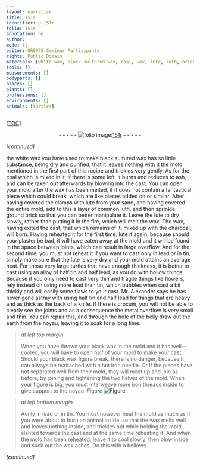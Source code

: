 ```yaml
---
layout: narrative
title: 151r
identifier: p-151r
folio: 151r
annotation: no
author:
mode: tl
editor: GR8975 Seminar Participants
rights: Public Domain
materials: [white wax, black sulfured wax, coal, wax, lute, luth, brick, charcoal, plaster, lead, tin, crocum, black wax, iron]
tools: []
measurements: []
bodyparts: []
places: []
plants: []
professions: []
environments: []
animals: [turtles]
---
```


<p><a href="{{ site.baseurl }}/diplomatic/">[TOC]</a></p><div class="folio" align="center">- - - - - <a href="http://gallica.bnf.fr/ark:/12148/btv1b10500001g/f307.image" target="_blank"><img src="https://cu-mkp.github.io/2017-workshop-edition/assets/photo-icon.png" alt="folio image: " style="display:inline-block; margin-bottom:-3px;"/>151r</a> - - - - - </div>  
 
*[continued]*
  
the <span class="m">white wax</span> you have used to make <span class="m">black sulfured wax</span> has so little substance, being dry and purified, that it leaves nothing with it <span class="sup">the mold mentioned in the first part of this recipe</span> and trickles very gently. As for the <span class="m">coal</span> which is mixed in it, if there is some left, it burns and reduces to ash, and can be taken out afterwards by blowing into the cast. You can open your mold after the <span class="m">wax</span> has been melted, if it does not contain a fantastical piece which could break, which are like pieces added on or similar. After having covered the clamps with <span class="m">lute</span> from your sand, and having covered the entire mold, add to this a layer of common <span class="m">luth</span>, and then sprinkle ground <span class="m">brick</span> so that you can better manipulate it. Leave the <span class="m">lute</span> to dry slowly, rather than putting it in the fire, which will melt the <span class="m">wax</span>. The <span class="m">wax</span>, having exited the cast, that which remains of it, mixed up with the <span class="m">charcoal</span>, will burn. Having reheated it for the first time, <span class="m">lute</span> it again, because should your <span class="m">plaster</span> be bad, it will have eaten away at the mold and it will be found in the space between joints, which can result in large overflow. And for the second time, you must not reheat it if you want to cast only in <span class="m">lead</span> or in <span class="m">tin</span>, simply make sure that the <span class="m">lute</span> is very dry and your mold attains an average heat. For those very large <span class="al">turtles</span> that have enough thickness, it is better to cast using an alloy of half <span class="m">tin</span> and half <span class="m">lead</span>, as you do with hollow things. Because if you only need to cast very thin and fragile things like flowers, rely instead on using more <span class="m">lead</span> than <span class="m">tin</span>, which bubbles when cast a bit thickly and will easily some flaws to your cast. Mr. Alexander says he has never gone astray with using half <span class="m">tin</span> and half <span class="m">lead</span> for things that are heavy and as thick as the back of a knife. If there is <span class="m">crocum</span>, you will not be able to clearly see the joints and as a consequence the metal overflow is very small and thin. You can repair this, and through the hole of the belly draw out the earth from the noyau, leaving it to soak for a long time.
 
> *at left top margin*
> 
> 
> When you have thrown your <span class="m">black wax</span> in the mold and it has well—cooled, you will have to open half of your mold to make your cast. Should your <span class="m">black wax</span> figure break, there is no danger, because it can always be reattached with a hot <span class="m">iron</span> needle. Or if the pieces have not separated well from their mold, they will meet up and join as before, by joining and tightening the two halves of the mold. When your figure is big, you must interweave more <span class="m">iron</span> threads inside to give support to the noyau. 
> *Figure*
> <a href="https://drive.google.com/open?id=0B9-oNrvWdlO5dEhadHEzVWlxejg" target="_blank"><img src="https://cu-mkp.github.io/GR8975-edition/assets/photo-icon.png" alt="Figure" style="display:inline-block; margin-bottom:-3px;"/></a>
 
 
> *at left bottom margin*
> 
> 
>  Aonly in lead or in tin. You must however heat the mold as much as if you were about to burn an animal inside, so that the <span class="m">wax</span> melts well and leaves nothing inside, and trickles out while holding the mold slanted towards the cast and at the same time reheating it. And when the mold has been reheated, leave it to cool slowly, then blow inside and suck out the wax ashes. Do this with a bellows.
 
*[continued]*
 
